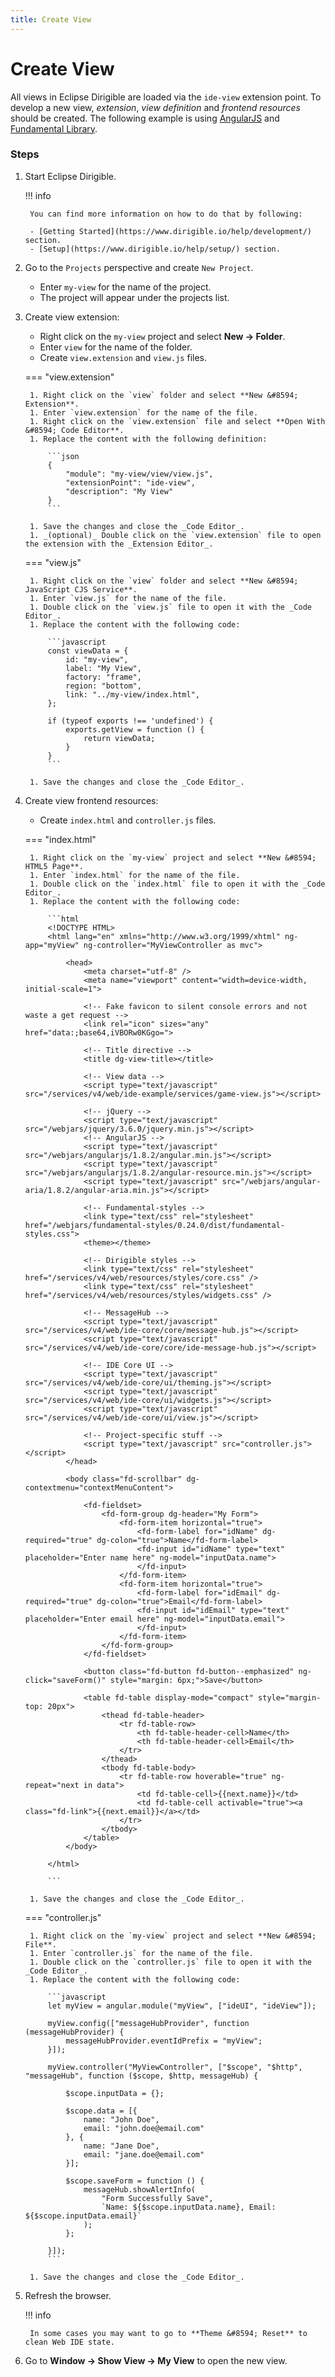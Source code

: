 ```yaml
---
title: Create View
---
```


Create View
===

All views in Eclipse Dirigible are loaded via the `ide-view` extension point. To develop a new view, _extension_, _view definition_ and _frontend resources_ should be created. The following example is using [AngularJS](https://angularjs.org/) and [Fundamental Library](https://sap.github.io/fundamental/).

### Steps

1. Start Eclipse Dirigible.

    !!! info 

        You can find more information on how to do that by following:

        - [Getting Started](https://www.dirigible.io/help/development/) section.
        - [Setup](https://www.dirigible.io/help/setup/) section.

1. Go to the `Projects` perspective and create `New Project`.

    - Enter `my-view` for the name of the project.
    - The project will appear under the projects list.

1. Create view extension:

    - Right click on the `my-view` project and select **New &#8594; Folder**.
    - Enter `view` for the name of the folder.
    - Create `view.extension` and `view.js` files.

    === "view.extension"

        1. Right click on the `view` folder and select **New &#8594; Extension**.
        1. Enter `view.extension` for the name of the file.
        1. Right click on the `view.extension` file and select **Open With &#8594; Code Editor**.
        1. Replace the content with the following definition:

            ```json
            {
                "module": "my-view/view/view.js",
                "extensionPoint": "ide-view",
                "description": "My View"
            }
            ```
        
        1. Save the changes and close the _Code Editor_.
        1. _(optional)_ Double click on the `view.extension` file to open the extension with the _Extension Editor_. 

    === "view.js"

        1. Right click on the `view` folder and select **New &#8594; JavaScript CJS Service**.
        1. Enter `view.js` for the name of the file.
        1. Double click on the `view.js` file to open it with the _Code Editor_.
        1. Replace the content with the following code:

            ```javascript
            const viewData = {
                id: "my-view",
                label: "My View",
                factory: "frame",
                region: "bottom",
                link: "../my-view/index.html",
            };
            
            if (typeof exports !== 'undefined') {
                exports.getView = function () {
                    return viewData;
                }
            }
            ```

        1. Save the changes and close the _Code Editor_.

1. Create view frontend resources:

    - Create `index.html` and `controller.js` files.

    === "index.html"

        1. Right click on the `my-view` project and select **New &#8594; HTML5 Page**.
        1. Enter `index.html` for the name of the file.
        1. Double click on the `index.html` file to open it with the _Code Editor_.
        1. Replace the content with the following code:

            ```html
            <!DOCTYPE HTML>
            <html lang="en" xmlns="http://www.w3.org/1999/xhtml" ng-app="myView" ng-controller="MyViewController as mvc">
            
                <head>
                    <meta charset="utf-8" />
                    <meta name="viewport" content="width=device-width, initial-scale=1">
            
                    <!-- Fake favicon to silent console errors and not waste a get request -->
                    <link rel="icon" sizes="any" href="data:;base64,iVBORw0KGgo=">
            
                    <!-- Title directive -->
                    <title dg-view-title></title>
            
                    <!-- View data -->
                    <script type="text/javascript" src="/services/v4/web/ide-example/services/game-view.js"></script>
            
                    <!-- jQuery -->
                    <script type="text/javascript" src="/webjars/jquery/3.6.0/jquery.min.js"></script>
                    <!-- AngularJS -->
                    <script type="text/javascript" src="/webjars/angularjs/1.8.2/angular.min.js"></script>
                    <script type="text/javascript" src="/webjars/angularjs/1.8.2/angular-resource.min.js"></script>
                    <script type="text/javascript" src="/webjars/angular-aria/1.8.2/angular-aria.min.js"></script>
            
                    <!-- Fundamental-styles -->
                    <link type="text/css" rel="stylesheet" href="/webjars/fundamental-styles/0.24.0/dist/fundamental-styles.css">
                    <theme></theme>
            
                    <!-- Dirigible styles -->
                    <link type="text/css" rel="stylesheet" href="/services/v4/web/resources/styles/core.css" />
                    <link type="text/css" rel="stylesheet" href="/services/v4/web/resources/styles/widgets.css" />
            
                    <!-- MessageHub -->
                    <script type="text/javascript" src="/services/v4/web/ide-core/core/message-hub.js"></script>
                    <script type="text/javascript" src="/services/v4/web/ide-core/core/ide-message-hub.js"></script>
            
                    <!-- IDE Core UI -->
                    <script type="text/javascript" src="/services/v4/web/ide-core/ui/theming.js"></script>
                    <script type="text/javascript" src="/services/v4/web/ide-core/ui/widgets.js"></script>
                    <script type="text/javascript" src="/services/v4/web/ide-core/ui/view.js"></script>
            
                    <!-- Project-specific stuff -->
                    <script type="text/javascript" src="controller.js"></script>
                </head>
            
                <body class="fd-scrollbar" dg-contextmenu="contextMenuContent">
            
                    <fd-fieldset>
                        <fd-form-group dg-header="My Form">
                            <fd-form-item horizontal="true">
                                <fd-form-label for="idName" dg-required="true" dg-colon="true">Name</fd-form-label>
                                <fd-input id="idName" type="text" placeholder="Enter name here" ng-model="inputData.name">
                                </fd-input>
                            </fd-form-item>
                            <fd-form-item horizontal="true">
                                <fd-form-label for="idEmail" dg-required="true" dg-colon="true">Email</fd-form-label>
                                <fd-input id="idEmail" type="text" placeholder="Enter email here" ng-model="inputData.email">
                                </fd-input>
                            </fd-form-item>
                        </fd-form-group>
                    </fd-fieldset>
            
                    <button class="fd-button fd-button--emphasized" ng-click="saveForm()" style="margin: 6px;">Save</button>
            
                    <table fd-table display-mode="compact" style="margin-top: 20px">
                        <thead fd-table-header>
                            <tr fd-table-row>
                                <th fd-table-header-cell>Name</th>
                                <th fd-table-header-cell>Email</th>
                            </tr>
                        </thead>
                        <tbody fd-table-body>
                            <tr fd-table-row hoverable="true" ng-repeat="next in data">
                                <td fd-table-cell>{{next.name}}</td>
                                <td fd-table-cell activable="true"><a class="fd-link">{{next.email}}</a></td>
                            </tr>
                        </tbody>
                    </table>
                </body>
            
            </html>

            ```

        1. Save the changes and close the _Code Editor_.

    === "controller.js"

        1. Right click on the `my-view` project and select **New &#8594; File**.
        1. Enter `controller.js` for the name of the file.
        1. Double click on the `controller.js` file to open it with the _Code Editor_.
        1. Replace the content with the following code:

            ```javascript
            let myView = angular.module("myView", ["ideUI", "ideView"]);

            myView.config(["messageHubProvider", function (messageHubProvider) {
                messageHubProvider.eventIdPrefix = "myView";
            }]);
            
            myView.controller("MyViewController", ["$scope", "$http", "messageHub", function ($scope, $http, messageHub) {
            
                $scope.inputData = {};
            
                $scope.data = [{
                    name: "John Doe",
                    email: "john.doe@email.com"
                }, {
                    name: "Jane Doe",
                    email: "jane.doe@email.com"
                }];
            
                $scope.saveForm = function () {
                    messageHub.showAlertInfo(
                        "Form Successfully Save",
                        `Name: ${$scope.inputData.name}, Email: ${$scope.inputData.email}`
                    );
                };
            
            }]);
            ```

        1. Save the changes and close the _Code Editor_.

1. Refresh the browser.

    !!! info 

        In some cases you may want to go to **Theme &#8594; Reset** to clean Web IDE state.

1. Go to **Window &#8594; Show View &#8594; My View** to open the new view.